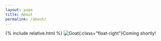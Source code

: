 ```yaml
---
layout: page
title: About
permalink: /about/
---
```

{% include relative.html %}
![Goat]({{relative}}/assets/goat.png){:class="float-right"}Coming shortly!

